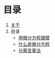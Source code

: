 # 目录

1. [关于](README.md)
2. 目录
   + [用微分方程建模](01ModelingViaDE.md)      
   + [什么是微分方程](02WhatIsDE.md)
   + [分离变量法](03SeparationV.md)
